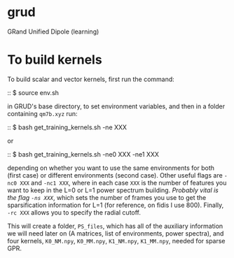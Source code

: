 # grud
GRand Unified Dipole (learning)

# To build kernels

To build scalar and vector kernels, first run the command:

::
  $ source env.sh
  
in GRUD's base directory, to set environment variables, and then in a folder containing `qm7b.xyz` run:

::
  $ bash get_training_kernels.sh -ne XXX
  
or

::
  $ bash get_training_kernels.sh -ne0 XXX -ne1 XXX

depending on whether you want to use the same environments for both (first case) or different environments (second case). Other useful flags are `-nc0 XXX` and `-nc1 XXX`, where in each case `XXX` is the number of features you want to keep in the L=0 or L=1 power spectrum building. *Probably vital is the flag `-ns XXX`*, which sets the number of frames you use to get the sparsification information for L=1 (for reference, on fidis I use 800). Finally, `-rc XXX` allows you to specify the radial cutoff.

This will create a folder, `PS_files`, which has all of the auxiliary information we will need later on (A matrices, list of environments, power spectra), and four kernels, `K0_NM.npy`, `K0_MM.npy`, `K1_NM.npy`, `K1_MM.npy`, needed for sparse GPR.
